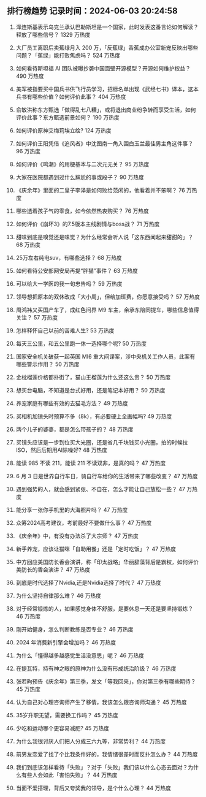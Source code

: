 
## 排行榜趋势 记录时间：2024-06-03 20:24:58
  
  1. 泽连斯基表示乌克兰承认巴勒斯坦是一个国家，此时发表这番言论如何解读？释放了哪些信号？ 1329 万热度
    
  2. 大厂员工离职后卖蕉绿月入 200 万，「反蕉绿」香蕉成办公室新宠反映出哪些问题？「蕉绿」能打败焦虑吗？ 524 万热度
    
  3. 如何看待斯坦福 AI 团队被曝抄袭中国面壁开源模型？开源如何维护权益？ 490 万热度
    
  4. 美军被指要买中国兵书供飞行员学习，招标名单出现《武经七书》译本，这本兵书有哪些价值？如何评价此事？ 404 万热度
    
  5. 俞敏洪称东方甄选「做得乱七八糟」，或将退出商业纷争转而享受生活，如何评价此事？东方甄选前景如何？ 190 万热度
    
  6. 如何评价原神艾梅莉埃立绘? 124 万热度
    
  7. 如何评价王阳凭借《追风者》中沈图南一角入围白玉兰最佳男主角这件事？ 96 万热度
    
  8. 如何评价《鸣潮》的用梗基本与二次元无关？ 95 万热度
    
  9. 大家在医院都遇到过什么尴尬的事或段子？ 90 万热度
    
  10. 《庆余年》里面的二皇子李泽是如何败给范闲的，他看着并不笨啊？ 76 万热度
    
  11. 哪些透着孩子气的零食，如今依然热衷购买？ 76 万热度
    
  12. 如何评价《崩坏3》的7.5版本主线剧情与boss战？ 71 万热度
    
  13. 甜味到底是嗅觉还是味觉？为什么经常会听人说「这东西闻起来甜甜的」？ 68 万热度
    
  14. 25万左右纯电suv，有哪些选择？ 68 万热度
    
  15. 如何看待公安部网安局再提“胖猫”事件？ 63 万热度
    
  16. 可以给大一学医的我一句忠告吗？ 59 万热度
    
  17. 领导想把原本的双休改成「大小周」，但给加班费，你愿意接受吗？ 57 万热度
    
  18. 周鸿祎又买国产车了，成红色问界 M9 车主，余承东陪同提车，哪些信息值得关注？ 57 万热度
    
  19. 怎样释怀自己以前的苦难人生? 53 万热度
    
  20. 每天三公里，和五公里跑一休一选择哪个呢? 50 万热度
    
  21. 国家安全机关破获一起英国 MI6 重大间谍案，涉中央机关工作人员，此案有哪些警示作用？ 50 万热度
    
  22. 金枕榴莲价格都扑街了，猫山王榴莲为什么还这么贵？ 50 万热度
    
  23. 想买台电脑，不知道是台式好用，还是笔记本好用？ 50 万热度
    
  24. 养宠家庭有哪些有效的去猫毛方法？ 49 万热度
    
  25. 买相机加镜头时预算不多（8k），有必要硬上全画幅吗? 49 万热度
    
  26. 两个儿子的婆婆，都是怎么带孩子的？ 48 万热度
    
  27. 买镜头应该是一步到位买大光圈，还是省几千块钱买小光圈，拍的时候拉ISO，然后后期用AI除噪好? 48 万热度
    
  28. 能读 985 不读 211，能读 211 不读双非，是真的吗？ 47 万热度
    
  29. 6 月 3 日是世界自行车日，骑自行车给你的生活带来了哪些改变？ 47 万热度
    
  30. 遇到强势的人，就会感到紧张、不自在，怎么才能让自己放松一些？ 47 万热度
    
  31. 能分享一张你手机里的大海照片吗？ 47 万热度
    
  32. 众筹2024高考建议，考前最好不要做什么事？ 47 万热度
    
  33. 《庆余年》中，有没有办法杀了大宗师？ 47 万热度
    
  34. 新手养宠，应该让猫咪「自助用餐」还是「定时吃饭」？ 47 万热度
    
  35. 中方回应美国防长香会演讲，称「印太战略」华丽辞藻背后是霸权，如何评价美防长的香会演讲？ 47 万热度
    
  36. 到底是时代选择了Nvidia,还是Nvidia选择了时代？ 47 万热度
    
  37. 为什么坚持自律那么难？ 46 万热度
    
  38. 对于经常锻炼的人，如果感觉身体不舒服，是要休息一天还是要坚持锻炼？ 46 万热度
    
  39. 刚开始健身，怎么判断教练是否专业？ 46 万热度
    
  40. 2024 年消费新引擎会增加吗？ 46 万热度
    
  41. 为什么「懂得越多越感觉生活没意思」呢？ 46 万热度
    
  42. 在提瓦特，持有神之眼的原神为什么没有形成统治阶级？ 46 万热度
    
  43. 张若昀预告《庆余年》第三季，发文「等我回来」，你对第三季有哪些期待？ 45 万热度
    
  44. 认为自己对心理咨询师产生了移情，我该怎么跟咨询师沟通？ 45 万热度
    
  45. 35岁升职无望，需要换工作吗？ 45 万热度
    
  46. 少吃和运动哪个更容易减肥? 45 万热度
    
  47. 为什么我很讨厌人们把人分成三六九等，非常势利？ 44 万热度
    
  48. 前男友恋爱了找了个比我条件好的，我情绪很差时而反扑怎么办？ 44 万热度
    
  49. 我们到底该怎样看待「失败」？对于「失败」我们该以什么心态去面对？为什么有些人会如此「害怕失败」？ 44 万热度
    
  50. 当面不爱搭理，背后又夸奖我的领导，是个什么心理？ 44 万热度
    